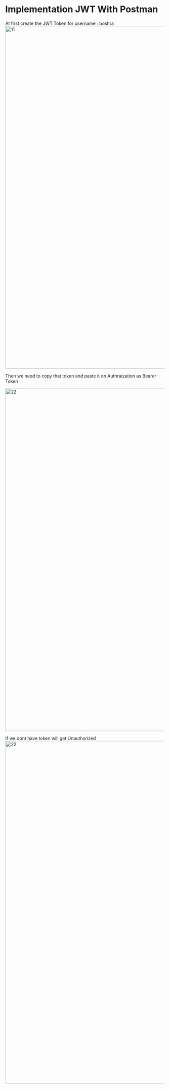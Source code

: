 # Implementation JWT With Postman

At first create the JWT Token for username : boshra
<img width="1081" alt="11" src="https://user-images.githubusercontent.com/77812511/156903584-2b1ae1ba-2b6d-4077-af87-f5d003cb7101.png">

Then we need to copy that token and paste it on Authraization as Bearer Token

<img width="1081" alt="22" src="https://user-images.githubusercontent.com/77812511/156903638-ab904c14-1f40-4655-8bb6-ec9ff8713c9f.png"> 

If we dont have token will get Unauthorized
<img width="1081" alt="22" src="https://user-images.githubusercontent.com/77812511/157078734-9082e769-aba1-4998-8f98-93248cc3faaa.png">

